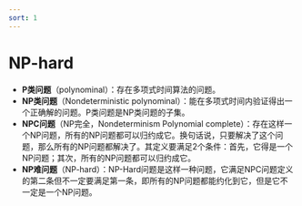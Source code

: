 ```yaml
---
sort: 1
---
```

# NP-hard

- **P类问题**（polynominal）：存在多项式时间算法的问题。    
- **NP类问题**（Nondeterministic polynominal）：能在多项式时间内验证得出一个正确解的问题。P类问题是NP类问题的子集。  
- **NPC问题**（NP完全，Nondeterminism Polynomial complete）：存在这样一个NP问题，所有的NP问题都可以归约成它。换句话说，只要解决了这个问题，那么所有的NP问题都解决了。其定义要满足2个条件：首先，它得是一个NP问题；其次，所有的NP问题都可以归约成它。  
- **NP难问题**（NP-hard）：NP-Hard问题是这样一种问题，它满足NPC问题定义的第二条但不一定要满足第一条，即所有的NP问题都能约化到它，但是它不一定是一个NP问题。